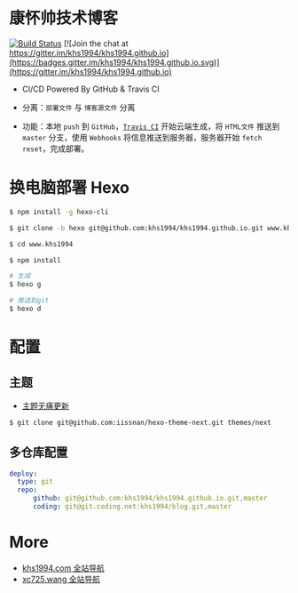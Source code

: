 # 康怀帅技术博客

[![Build Status](https://travis-ci.org/khs1994/khs1994.github.io.svg?branch=hexo)](https://travis-ci.org/khs1994/khs1994.github.io)
[![Join the chat at https://gitter.im/khs1994/khs1994.github.io](https://badges.gitter.im/khs1994/khs1994.github.io.svg)](https://gitter.im/khs1994/khs1994.github.io)

* CI/CD Powered By GitHub & Travis CI

* 分离：`部署文件` 与 `博客源文件` 分离

* 功能：本地 `push` 到 `GitHub`，[`Travis CI`](.travis.yml) 开始云端生成，将 `HTML文件` 推送到 `master` 分支，使用 `Webhooks` 将信息推送到服务器，服务器开始 `fetch` `reset`，完成部署。

# 换电脑部署 Hexo

```bash
$ npm install -g hexo-cli

$ git clone -b hexo git@github.com:khs1994/khs1994.github.io.git www.khs1994

$ cd www.khs1994

$ npm install

# 生成
$ hexo g

# 推送到git
$ hexo d
```

# 配置

## 主题

* [主题无痛更新](https://www.khs1994.com/cms/hexo/themes-update.html)

```bash
$ git clone git@github.com:iissnan/hexo-theme-next.git themes/next
```

## 多仓库配置

```yaml
deploy:
  type: git
  repo:
      github: git@github.com:khs1994/khs1994.github.io.git,master
      coding: git@git.coding.net:khs1994/blog.git,master
```

# More

* [khs1994.com 全站导航](//www.khs1994.com/more)
* [xc725.wang 全站导航](//xc725.wang/more)
